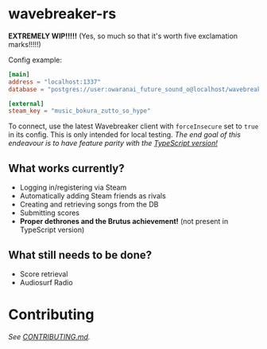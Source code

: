 # wavebreaker-rs
**EXTREMELY WIP!!!!!** (Yes, so much so that it's worth five exclamation marks!!!!!)

Config example:
```toml
[main]
address = "localhost:1337"
database = "postgres://user:owaranai_future_sound_o@localhost/wavebreaker"

[external]
steam_key = "music_bokura_zutto_so_hype"
```

To connect, use the latest Wavebreaker client with ``forceInsecure`` set to ``true`` in its config. This is only intended for local testing.
*The end goal of this endeavour is to have feature parity with the [TypeScript version!](https://github.com/AudiosurfResearch/Wavebreaker)*

## What works currently?
- Logging in/registering via Steam
- Automatically adding Steam friends as rivals
- Creating and retrieving songs from the DB
- Submitting scores
- **Proper dethrones and the Brutus achievement!** (not present in TypeScript version)

## What still needs to be done?
- Score retrieval
- Audiosurf Radio

# Contributing

*See [CONTRIBUTING.md](https://github.com/AudiosurfResearch/wavebreaker-rs/blob/master/CONTRIBUTING.md).*